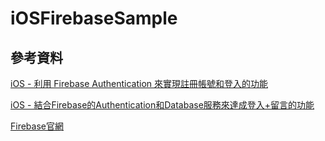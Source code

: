 # iOSFirebaseSample

## 參考資料

[iOS - 利用 Firebase Authentication 來實現註冊帳號和登入的功能](https://medium.com/@mikru168/ios-%E5%88%A9%E7%94%A8firebase%E4%BE%86%E5%AF%A6%E7%8F%BE%E8%A8%BB%E5%86%8A%E5%B8%B3%E8%99%9F%E5%92%8C%E7%99%BB%E5%85%A5%E7%9A%84%E5%8A%9F%E8%83%BD-84a62768520f)

[iOS - 結合Firebase的Authentication和Database服務來達成登入+留言的功能](https://medium.com/@mikru168/ios-%E7%B5%90%E5%90%88google-firebase%E7%9A%84authentication%E5%92%8Cdatabase%E6%9C%8D%E5%8B%99%E4%BE%86%E9%81%94%E6%88%90%E7%99%BB%E5%85%A5-%E7%95%99%E8%A8%80%E7%9A%84%E5%8A%9F%E8%83%BD-27ba4cad2034)

[Firebase官網](https://firebase.google.com/?hl=zh-TW)
